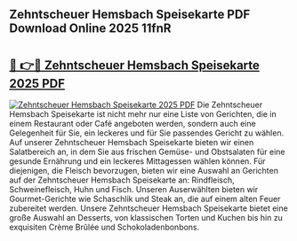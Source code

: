 ## Zehntscheuer Hemsbach Speisekarte PDF Download Online 2025 11fnR

# <h2><a href="http://gccw6x.nevu.top/?p=Zehntscheuer+Hemsbach+Speisekarte">🔗 👉🔴 Zehntscheuer Hemsbach Speisekarte 2025 PDF</a></h2>

[![Zehntscheuer Hemsbach Speisekarte 2025 PDF](https://i.imgur.com/dBaPXMq.png)](http://gccw6x.nevu.top/?p=Zehntscheuer+Hemsbach+Speisekarte)
Die Zehntscheuer Hemsbach Speisekarte ist nicht mehr nur eine Liste von Gerichten, die in einem Restaurant oder Café angeboten werden, sondern auch eine Gelegenheit für Sie, ein leckeres und für Sie passendes Gericht zu wählen. Auf unserer Zehntscheuer Hemsbach Speisekarte bieten wir einen Salatbereich an, in dem Sie aus frischen Gemüse- und Obstsalaten für eine gesunde Ernährung und ein leckeres Mittagessen wählen können. Für diejenigen, die Fleisch bevorzugen, bieten wir eine Auswahl an Gerichten auf der Zehntscheuer Hemsbach Speisekarte an: Rindfleisch, Schweinefleisch, Huhn und Fisch. Unseren Auserwählten bieten wir Gourmet-Gerichte wie Schaschlik und Steak an, die auf einem alten Feuer zubereitet werden. Unsere Zehntscheuer Hemsbach Speisekarte bietet eine große Auswahl an Desserts, von klassischen Torten und Kuchen bis hin zu exquisiten Crème Brûlée und Schokoladenbonbons.
